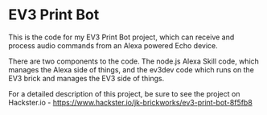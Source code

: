 # EV3 Print Bot

This is the code for my EV3 Print Bot project, which can receive and process audio commands from an Alexa powered Echo device.

There are two components to the code. The node.js Alexa Skill code, which manages the Alexa side of things, and the ev3dev code which runs on the EV3 brick and manages the EV3 side of things.

For a detailed description of this project, be sure to see the project on Hackster.io - https://www.hackster.io/jk-brickworks/ev3-print-bot-8f5fb8
